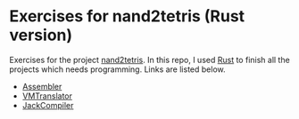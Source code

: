 # Exercises for nand2tetris (Rust version)

Exercises for the project [nand2tetris](https://www.nand2tetris.org/). In this repo, I used [Rust](https://www.rust-lang.org/) to finish all the projects which needs programming. Links are listed below.

* [Assembler](projects/06/assembler/)
* [VMTranslator](projects/07/vmtranslator/)
* [JackCompiler](projects/10/jack_analyzer/)